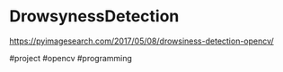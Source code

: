 # DrowsynessDetection

https://pyimagesearch.com/2017/05/08/drowsiness-detection-opencv/

#project #opencv #programming 